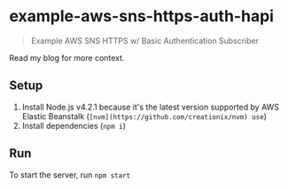 # example-aws-sns-https-auth-hapi

> Example AWS SNS HTTPS w/ Basic Authentication Subscriber

Read my blog for more context.

## Setup

1. Install Node.js v4.2.1 because it's the latest version supported by AWS Elastic Beanstalk (`[nvm](https://github.com/creationix/nvm) use`)
2. Install dependencies (`npm i`)

## Run

To start the server, run `npm start`
